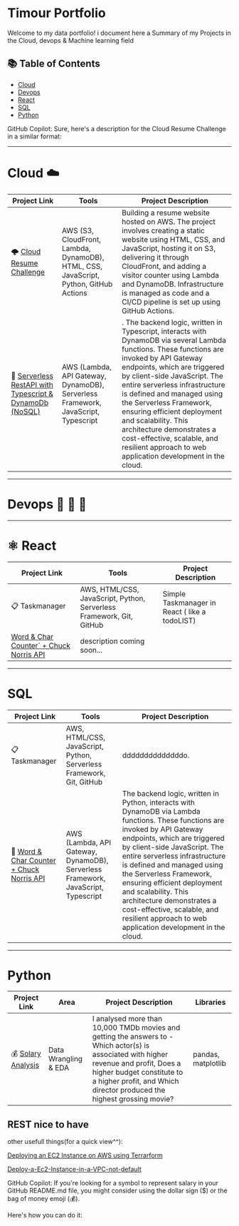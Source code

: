 # Timour Portfolio

Welcome to my data portfolio! i document here a Summary of my Projects in the Cloud, devops & Machine learning field

## 📚 Table of Contents
- [Cloud](#Cloud)
- [Devops](#devops)
- [React](#React)
- [SQL](#SQL)
 - [Python](#python)

GitHub Copilot: Sure, here's a description for the Cloud Resume Challenge in a similar format:


***

# Cloud  :cloud: 

| Project Link | Tools | Project Description | 
|---|---|---|
| 🌩️ [Cloud Resume Challenge](https://github.com/Tim275/MyResumeAWS) |  AWS (S3, CloudFront, Lambda, DynamoDB), HTML, CSS, JavaScript, Python, GitHub Actions |  Building a resume website hosted on AWS. The project involves creating a static website using HTML, CSS, and JavaScript, hosting it on S3, delivering it through CloudFront, and adding a visitor counter using Lambda and DynamoDB. Infrastructure is managed as code and a CI/CD pipeline is set up using GitHub Actions. |
|  :open_file_folder: [Serverless RestAPI with Typescript & DynamoDb (NoSQL) ]() | AWS (Lambda, API Gateway, DynamoDB), Serverless Framework, JavaScript, Typescript |     . The backend logic, written in Typescript, interacts with DynamoDB via several Lambda functions. These functions are invoked by API Gateway endpoints, which are triggered by client-side JavaScript. The entire serverless infrastructure is defined and managed using the Serverless Framework, ensuring efficient deployment and scalability. This architecture demonstrates a cost-effective, scalable, and resilient approach to web application development in the cloud. |


***

# Devops :ship: :whale: :construction_worker:



***

# ⚛️ React  

| Project Link | Tools | Project Description | 
|---|---|---|
| 📋 Taskmanager | AWS, HTML/CSS, JavaScript, Python, Serverless Framework, Git, GitHub | Simple Taskmanager in React ( like a todoLIST) |
|  [ Word & Char Counter`  + Chuck Norris API](https://github.com/katiehuangx/data-engineering/tree/main/Dog%20Adption) | description coming soon... |

***

# SQL
| Project Link | Tools | Project Description | 
|---|---|---|
| 📋 Taskmanager | AWS, HTML/CSS, JavaScript, Python, Serverless Framework, Git, GitHub | ddddddddddddddo. |
|  :open_file_folder: [Word & Char Counter                                  + Chuck Norris API ](https://github.com/katiehuangx/data-engineering/tree/main/Dog%20Adption) | AWS (Lambda, API Gateway, DynamoDB), Serverless Framework, JavaScript, Typescript | The backend logic, written in Python, interacts with DynamoDB via Lambda functions. These functions are invoked by API Gateway endpoints, which are triggered by client-side JavaScript. The entire serverless infrastructure is defined and managed using the Serverless Framework, ensuring efficient deployment and scalability. This architecture demonstrates a cost-effective, scalable, and resilient approach to web application development in the cloud. |

***

# Python

| Project Link | Area | Project Description | Libraries |    
|---|---|---|---|
| 💰  [Solary Analysis]([https://github.com/katiehuangx/Udacity-Data-Analyst-Nanodegree/blob/main/Project%202%20-%20TMDB%20Movie%20Analysis.ipynb](https://github.com/Tim275/SalaryAnalysis/tree/main)) |   Data Wrangling & EDA | I analysed more than 10,000 TMDb movies and getting the answers to - Which actor(s) is associated with higher revenue and profit, Does a higher budget constitute to a higher profit, and Which director produced the highest grossing movie? | pandas, matplotlib |   



## REST nice to have

other usefull things(for a quick view^^):

<p><a href="https://github.com/Tim275/Deploy-a-Ec2-instance-in-Terrarform">Deploying an EC2 Instance on AWS using Terrarform</a></p>
<p><a href="https://github.com/Tim275/Deploy-a-Ec2-Instance-in-a-VPC-not-default-">Deploy-a-Ec2-Instance-in-a-VPC-not-default</a></p>

GitHub Copilot: If you're looking for a symbol to represent salary in your GitHub README.md file, you might consider using the dollar sign ($) or the bag of money emoji (💰). 

Here's how you can do it:


